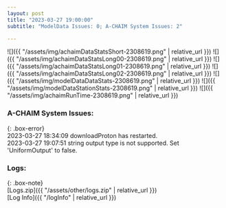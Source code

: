 ```yaml
---
layout: post
title: "2023-03-27 19:00:00"
subtitle: "ModelData Issues: 0; A-CHAIM System Issues: 2"

---
```


![]({{ "/assets/img/achaimDataStatsShort-2308619.png" | relative_url }})
![]({{ "/assets/img/achaimDataStatsLong00-2308619.png" | relative_url }})
![]({{ "/assets/img/achaimDataStatsLong01-2308619.png" | relative_url }})
![]({{ "/assets/img/achaimDataStatsLong02-2308619.png" | relative_url }})
![]({{ "/assets/img/modelDataDataStats-2308619.png" | relative_url }})
![]({{ "/assets/img/modelDataStationStats-2308619.png" | relative_url }})
![]({{ "/assets/img/achaimRunTime-2308619.png" | relative_url }})



### A-CHAIM System Issues:  
  
{: .box-error}  
2023-03-27 18:34:09 downloadProton has restarted.  
2023-03-27 19:07:51 string output type is not supported. Set 'UniformOutput' to false.  

### Logs:  
  
{: .box-note}  
[Logs.zip]({{ "/assets/other/logs.zip" | relative_url }})  
[Log Info]({{ "/logInfo" | relative_url }})  
